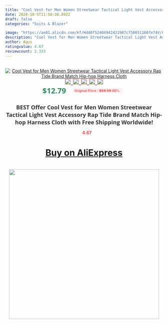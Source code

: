 ```yaml
---
title: "Cool Vest for Men Women Streetwear Tactical Light Vest Accessory Rap Tide Brand Match Hip-hop Harness Cloth"
date: 2020-10-5T11:50:36.892Z
draft: false
categories: "Suits & Blazer"

image: "https://ae01.alicdn.com/kf/Hdd0f52404942421987cf586511607e74V/Cool-Vest-for-Men-Women-Streetwear-Tactical-Light-Vest-Accessory-Rap-Tide-Brand-Match-Hip-hop.jpg"
description: "Cool Vest for Men Women Streetwear Tactical Light Vest Accessory Rap Tide Brand Match Hip-hop Harness Cloth"
author: Agus
ratingvalue: 4.67
reviewcount: 2.333
---
```

<br>
<div style="text-align: center;">
<a href="https://s.click.aliexpress.com/e/_9ua9BR" target="_blank" rel="nofollow noopener noreferrer"><img alt="Cool Vest for Men Women Streetwear Tactical Light Vest Accessory Rap Tide Brand Match Hip-hop Harness Cloth" class="magnifier-image" src="https://ae01.alicdn.com/kf/Hdd0f52404942421987cf586511607e74V/Cool-Vest-for-Men-Women-Streetwear-Tactical-Light-Vest-Accessory-Rap-Tide-Brand-Match-Hip-hop.jpg_640x640.jpg">
<br>
<img style="border:1px solid salmon" src="https://ae01.alicdn.com/kf/Hdd0f52404942421987cf586511607e74V/Cool-Vest-for-Men-Women-Streetwear-Tactical-Light-Vest-Accessory-Rap-Tide-Brand-Match-Hip-hop.jpg_120x120.jpg">&nbsp;&nbsp;<img style="border:1px solid salmon" src="https://ae01.alicdn.com/kf/H3f9a93fb65fe437b86cd190685a1a1eff/Cool-Vest-for-Men-Women-Streetwear-Tactical-Light-Vest-Accessory-Rap-Tide-Brand-Match-Hip-hop.jpg_120x120.jpg">&nbsp;&nbsp;<img style="border:1px solid salmon" src="https://ae01.alicdn.com/kf/H2a37a45008f2421c80391935baae255fq/Cool-Vest-for-Men-Women-Streetwear-Tactical-Light-Vest-Accessory-Rap-Tide-Brand-Match-Hip-hop.jpg_120x120.jpg">&nbsp;&nbsp;<img style="border:1px solid salmon" src="https://ae01.alicdn.com/kf/H7f138308f45f4ce492c97c17f07b7487I/Cool-Vest-for-Men-Women-Streetwear-Tactical-Light-Vest-Accessory-Rap-Tide-Brand-Match-Hip-hop.jpg_120x120.jpg">&nbsp;&nbsp;<img style="border:1px solid salmon" src="https://ae01.alicdn.com/kf/H067aa8e3e5d446698baff128f8dcd6b73/Cool-Vest-for-Men-Women-Streetwear-Tactical-Light-Vest-Accessory-Rap-Tide-Brand-Match-Hip-hop.jpg_120x120.jpg"></a></div><br0>
<div style="text-align: center;"><span style="background-color: white; border: 0px; box-sizing: border-box; color: seagreen; display: inline-block; font-family: &quot;open sans&quot; , &quot;arial&quot; , &quot;helvetica&quot; , sans-serif , &quot;heiti&quot;; font-size: 24px; font-stretch: inherit; font-weight: 700; line-height: inherit; margin: 0px 10px 0px 0px; padding: 0px; vertical-align: middle;">$12.79 </span>
<span style="background: rgb(255 , 241 , 241); border-radius: 3px; border: 0px; box-sizing: border-box; color: #ff4747; display: inline-block; font-family: inherit; font-size: 12px; font-stretch: inherit; font-style: inherit; font-variant: inherit; font-weight: 600; line-height: inherit; margin: 0px; padding: 2px 5px; transform: scale(0.9); vertical-align: middle;">Original Price : <b style="text-decoration: line-through;">$24.59 </b> 48%&nbsp;&nbsp;</span></div>
<h1 style="color: #333333; display: inline-block; font-family: &quot;open sans&quot; , &quot;arial&quot; , &quot;helvetica&quot; , sans-serif , &quot;heiti&quot;; font-size: 18px; font-stretch: inherit; font-weight: 700; text-align: center;">BEST Offer Cool Vest for Men Women Streetwear Tactical Light Vest Accessory Rap Tide Brand Match Hip-hop Harness Cloth with Free Shipping Worldwide!</h1>
<div style="color: #ff4747; text-align: center;">
<img src="https://4.bp.blogspot.com/-M0ZcTcb-5uY/XleCXlxnR4I/AAAAAAAAAEc/OrjgMkXV1oMQFaCRZj5HQwOCBcu3w1FegCPcBGAYYCw/s1600/star.png" style="height: 15px;">&nbsp;<b>4.67</b></div>
<div class="button_cont" align="center"><a class="buynow_a" href="https://s.click.aliexpress.com/e/_9ua9BR" target="_blank" rel="nofollow noopener noreferrer"><H1>Buy on AliExpress</H1></a></div><br>
<div class="separator" style="clear: both; text-align: center;">
<img src="https://lh3.googleusercontent.com/-pTy5HemUv9M/XlePHvY0dAI/AAAAAAAAAE4/0nX5iRUoIWY8eMW9Dpxeirr157OZliDIgCLcBGAsYHQ/s1600/badge.gif" width="480">
</div>
